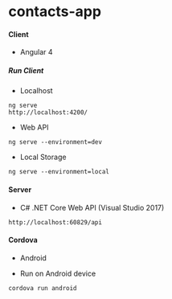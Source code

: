 # contacts-app


#### Client 
- Angular 4

##### Run Client

* Localhost
```
ng serve
http://localhost:4200/
```

* Web API
```
ng serve --environment=dev
```

* Local Storage
```
ng serve --environment=local
```

#### Server 
- C# .NET Core Web API (Visual Studio 2017)
```
http://localhost:60829/api
```

#### Cordova 
- Android

* Run on Android device
```
cordova run android
```

